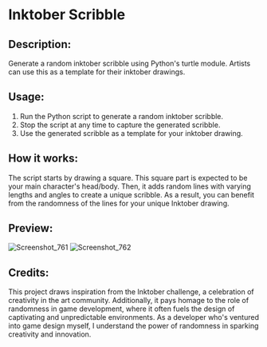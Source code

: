# Inktober Scribble

## Description:
Generate a random inktober scribble using Python's turtle module. Artists can use this as a template for their inktober drawings.

## Usage:
1. Run the Python script to generate a random inktober scribble.
2. Stop the script at any time to capture the generated scribble.
3. Use the generated scribble as a template for your inktober drawing.

## How it works:
The script starts by drawing a square. This square part is expected to be your main character's head/body. Then, it adds random lines with varying lengths and angles to create a unique scribble. As a result, you can benefit from the randomness of the lines for your unique Inktober drawing.

## Preview:
![Screenshot_761](https://github.com/EzgiTastan/Inktober_Scribble/assets/139014781/be0b45c8-23c6-440d-aa83-956daa6dd60b)
![Screenshot_762](https://github.com/EzgiTastan/Inktober_Scribble/assets/139014781/3e6aaaf1-1b8b-451b-88ac-1b4356b477dd)

## Credits:
This project draws inspiration from the Inktober challenge, a celebration of creativity in the art community. Additionally, it pays homage to the role of randomness in game development, where it often fuels the design of captivating and unpredictable environments. As a developer who's ventured into game design myself, I understand the power of randomness in sparking creativity and innovation.
